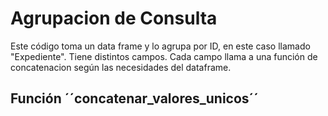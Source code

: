 # Agrupacion de Consulta
Este código toma un data frame y lo agrupa por ID, en este caso llamado "Expediente". Tiene distintos campos.
Cada campo llama a una función de concatenacion según las necesidades del dataframe.

## Función ´´concatenar_valores_unicos´´
